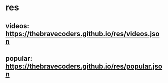 # res

## videos: https://thebravecoders.github.io/res/videos.json
## popular: https://thebravecoders.github.io/res/popular.json
